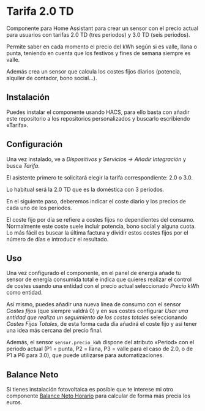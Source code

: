 # Tarifa 2.0 TD

Componente para Home Assistant para crear un sensor con el precio actual para usuarios con tarifas 2.0 TD (tres periodos) y 3.0 TD (seis periodos).

Permite saber en cada momento el precio del kWh según si es valle, llana o punta, teniendo en cuenta que los festivos y fines de semana siempre es valle.

Además crea un sensor que calcula los costes fijos diarios (potencia, alquiler de contador, bono social...).

## Instalación

Puedes instalar el componente usando HACS, para ello basta con añadir este repositorio a los repositorios personalizados y buscarlo escribiendo «Tarifa».

## Configuración

Una vez instalado, ve a _Dispositivos y Servicios -> Añadir Integración_ y busca _Tarifa_.

El asistente primero te solicitará elegir la tarifa correspondiente: 2.0 o 3.0.

Lo habitual será la 2.0 TD que es la doméstica con 3 periodos.

En el siguiente paso, deberemos indicar el coste diario y los precios de cada uno de los periodos.

El coste fijo por día se refiere a costes fijos no dependientes del consumo. Normalmente este coste suele incluir potencia, bono social y alguna cuota. Lo más fácil es buscar
la última factura y dividir estos costes fijos por el número de días e introducir el resultado.

## Uso

Una vez configurado el componente, en el panel de energía añade tu sensor de energía consumida total e indica que quieres realizar el control de costes usando una entidad con el
precio actual seleccionado _Precio kWh_ como entidad.

Así mismo, puedes añadir una nueva línea de consumo con el sensor _Costes fijos_ (que siempre valdrá 0) y en sus costes configurar _Usar una entidad que realiza un seguimiento de
los costes totales_ seleccionando _Costes Fijos Totales_, de esta forma cada día añadirá el coste fijo y así tener una idea más cercana del precio final.

Además, el sensor `sensor.precio_kWh` dispone del atributo «Period» con el periodo actual (P1 = punta, P2 = llana, P3 = valle para el caso de 2.0, o de P1 a P6 para 3.0),
que puede utilizarse para automatizaciones.

## Balance Neto

Si tienes instalación fotovoltaica es posible que te interese mi otro componente [Balance Neto Horario](https://github.com/MiguelAngelLV/balance_neto) para calcular de forma más precia los euros.
